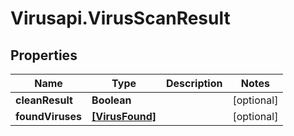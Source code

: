 # Virusapi.VirusScanResult

## Properties
Name | Type | Description | Notes
------------ | ------------- | ------------- | -------------
**cleanResult** | **Boolean** |  | [optional] 
**foundViruses** | [**[VirusFound]**](VirusFound.md) |  | [optional] 


